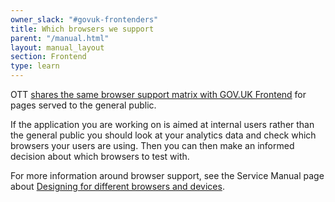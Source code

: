 ```yaml
---
owner_slack: "#govuk-frontenders"
title: Which browsers we support
parent: "/manual.html"
layout: manual_layout
section: Frontend
type: learn
---
```


OTT [shares the same browser support matrix with GOV.UK Frontend](https://github.com/alphagov/govuk-frontend#browser-and-assistive-technology-support) for pages served to the general public.

If the application you are working on is aimed at internal users rather than the general public you should look at your analytics data and check which browsers your users are using. Then you can then make an informed decision about which browsers to test with.

For more information around browser support, see the Service Manual page about [Designing for different browsers and devices](https://www.gov.uk/service-manual/technology/designing-for-different-browsers-and-devices).
